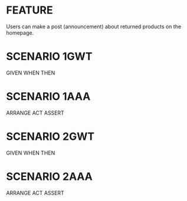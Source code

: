 # FEATURE 
Users can make a post (announcement) about returned products on the homepage.

# SCENARIO 1GWT
GIVEN
WHEN
THEN

# SCENARIO 1AAA
ARRANGE
ACT
ASSERT

# SCENARIO 2GWT
GIVEN
WHEN
THEN

# SCENARIO 2AAA
ARRANGE
ACT
ASSERT